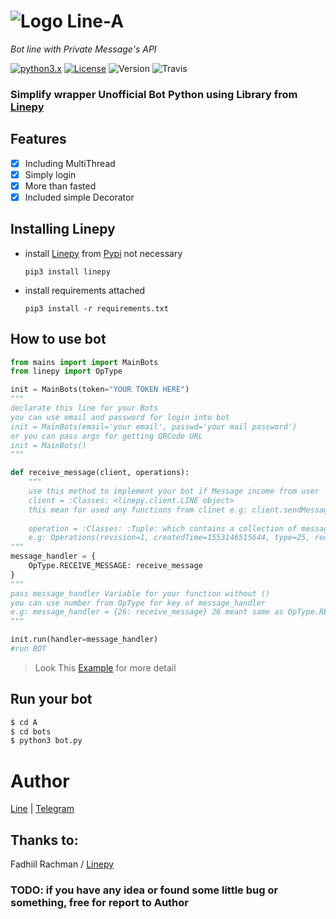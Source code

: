 # ![Logo](https://github.com/dyseo/X/blob/master/examples/assets/LINE-sm.png) Line-A
_Bot line with Private Message's API_

[![python3.x](https://img.shields.io/badge/python-3.x-green.svg)](https://www.python.org/downloads/release/python-372/) [![License](https://img.shields.io/badge/MIT-License-blue.svg)](https://opensource.org/licenses/MIT) ![Version](https://img.shields.io/badge/Version-0.1-red.svg) ![Travis](https://travis-ci.org/dyseo/A.svg?branch=master)



### Simplify wrapper Unofficial Bot Python using Library from [Linepy](https://pypi.org/project/linepy/3.0.8/)

## Features
- [x] Including MultiThread
- [x] Simply login
- [x] More than fasted
- [x] Included simple Decorator

## Installing Linepy
* install [Linepy](https://pypi.org/project/linepy/3.0.8/) from [Pypi](pypi.org) not necessary
 
     `pip3 install linepy`

* install requirements attached

     `pip3 install -r requirements.txt`
     
## How to use bot  
```python
from mains import import MainBots
from linepy import OpType

init = MainBots(token="YOUR TOKEN HERE")
"""
declarate this line for your Bots
you can use email and password for login into bot
init = MainBots(email='your email', passwd='your mail password')
or you can pass args for getting QRCode URL
init = MainBots()
"""

def receive_message(client, operations):
    """
    use this method to implement your bot if Message income from user
    client = :Classes: <linepy.client.LINE object>
    this mean for used any functions from clinet e.g: client.sendMessage(..
    
    operation = :Classes: :Tuple: which contains a collection of messages
    e.g: Operations(revision=1, createdTime=1553146515644, type=25, reqSeq=994, checksum=None, status=None, param1='0', param2=None, param3=None, message=Message( ...
"""
message_handler = {
    OpType.RECEIVE_MESSAGE: receive_message
}
"""
pass message_handler Variable for your function without ()
you can use number from OpType for key of message_handler
e.g: message_handler = {26: receive_message} 26 meant same as OpType.RECEIVE_MESSAGE
"""

init.run(handler=message_handler)
#run BOT
```

> Look This [Example](https://github.com/dyseo/A/blob/master/bots) for more detail

## Run your bot
```bash
$ cd A
$ cd bots
$ python3 bot.py
```



# Author
[Line](line.me/ti/p/~line.bngsad) | [Telegram](t.me/alnyz)

## Thanks to:
Fadhiil Rachman / [Linepy](https://github.com/fadhiilrachman/line-py)


### TODO: if you have any idea or found some little bug or something, free for report to Author
